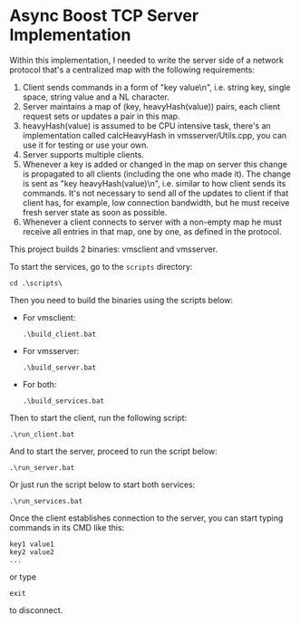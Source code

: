 # Async Boost TCP Server Implementation

Within this implementation, I needed to write the server side of a network protocol that's a centralized map with the following requirements:

1. Client sends commands in a form of "key value\n", i.e. string key, single space, string value and a NL character.
2. Server maintains a map of (key, heavyHash(value)) pairs, each client request sets or updates a pair in this map.
3. heavyHash(value) is assumed to be CPU intensive task, there's an implementation called calcHeavyHash in vmsserver/Utils.cpp, you can use it
   for testing or use your own.
4. Server supports multiple clients.
5. Whenever a key is added or changed in the map on server this change is propagated to all clients (including the one who made it). The change is sent as
   "key heavyHash(value)\n", i.e. similar to how client sends its commands. It's not necessary to send all of the updates to client if that client has,
   for example, low connection bandwidth, but he must receive fresh server state as soon as possible.
6. Whenever a client connects to server with a non-empty map he must receive all entries in that map, one by one, as defined in the protocol.

This project builds 2 binaries: vmsclient and vmsserver.

To start the services, go to the `scripts` directory:
```shell
cd .\scripts\
```

Then you need to build the binaries using the scripts below:
* For vmsclient:
   ```shell
   .\build_client.bat
   ```

* For vmsserver:
   ```shell
   .\build_server.bat
   ```
  
* For both:
   ```shell
   .\build_services.bat
   ```

Then to start the client, run the following script:
```shell
.\run_client.bat
```

And to start the server, proceed to run the script below:
```shell
.\run_server.bat
```

Or just run the script below to start both services:
```shell
.\run_services.bat
```

Once the client establishes connection to the server, you can start typing commands in its CMD like this:
```
key1 value1
key2 value2
...
```
or type
```
exit
```
to disconnect. 
